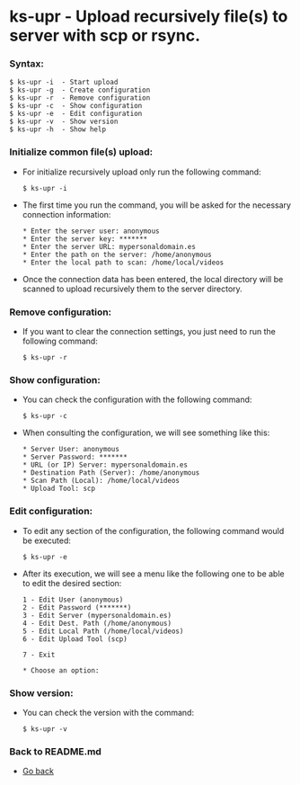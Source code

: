 ks-upr - Upload recursively file(s) to server with scp or rsync.
================================================================

### Syntax:

```shell
$ ks-upr -i  - Start upload
$ ks-upr -g  - Create configuration
$ ks-upr -r  - Remove configuration
$ ks-upr -c  - Show configuration
$ ks-upr -e  - Edit configuration
$ ks-upr -v  - Show version
$ ks-upr -h  - Show help
```

### Initialize common file(s) upload:

  * For initialize recursively upload only run the following command:
  
    ```shell
    $ ks-upr -i
    ````
    
  * The first time you run the command, you will be asked for the necessary connection information:

    ```shell
    * Enter the server user: anonymous
    * Enter the server key: *******
    * Enter the server URL: mypersonaldomain.es
    * Enter the path on the server: /home/anonymous
    * Enter the local path to scan: /home/local/videos
    ````

  * Once the connection data has been entered, the local directory will be scanned to upload recursively them to the server directory.
    
### Remove configuration:

  * If you want to clear the connection settings, you just need to run the following command:
  
    ```shell
    $ ks-upr -r
    ````
    
### Show configuration:

  * You can check the configuration with the following command:
  
    ```shell
    $ ks-upr -c
    ````
    
  * When consulting the configuration, we will see something like this:

    ```shell
    * Server User: anonymous
    * Server Password: *******
    * URL (or IP) Server: mypersonaldomain.es
    * Destination Path (Server): /home/anonymous
    * Scan Path (Local): /home/local/videos
    * Upload Tool: scp
    ````
    
### Edit configuration:

  * To edit any section of the configuration, the following command would be executed:

    ```shell
    $ ks-upr -e
    ````
    
  * After its execution, we will see a menu like the following one to be able to edit the desired section:

    ```shell
    1 - Edit User (anonymous)
    2 - Edit Password (*******)
    3 - Edit Server (mypersonaldomain.es)
    4 - Edit Dest. Path (/home/anonymous)
    5 - Edit Local Path (/home/local/videos)
    6 - Edit Upload Tool (scp)

    7 - Exit

    * Choose an option: 
    ````
    
### Show version:

  * You can check the version with the command:
   
    ```shell
    $ ks-upr -v
    ````
    
### Back to README.md
    
* [Go back](https://github.com/q3aql/ks-tools/blob/main/README.md)
  
